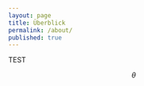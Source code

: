 ```yaml
---
layout: page
title: Überblick
permalink: /about/
published: true
---
```

</h2> TEST </h2>


$$ \theta $$